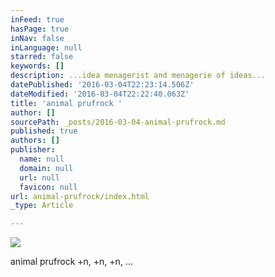 ```yaml
---
inFeed: true
hasPage: true
inNav: false
inLanguage: null
starred: false
keywords: []
description: ...idea menagerist and menagerie of ideas...
datePublished: '2016-03-04T22:23:14.506Z'
dateModified: '2016-03-04T22:22:40.063Z'
title: 'animal prufrock '
author: []
sourcePath: _posts/2016-03-04-animal-prufrock.md
published: true
authors: []
publisher:
  name: null
  domain: null
  url: null
  favicon: null
url: animal-prufrock/index.html
_type: Article

---
```

![](https://the-grid-user-content.s3-us-west-2.amazonaws.com/5bc267c3-d41a-490c-9b7a-761e46eb61d8.jpg)

animal prufrock                                                                                              +n, +n, +n, ...